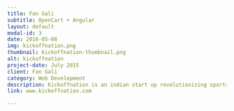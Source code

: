 ```yaml
---
title: Fan Gali
subtitle: OpenCart + Angular
layout: default
modal-id: 3
date: 2016-05-08
img: kickoffnation.png
thumbnail: kickoffnation-thumbnail.png
alt: kickoffnation
project-date: July 2015
client: Fan Gali
category: Web Development
description: Kickoffnation is an indian start up revolutionizing sports in India. The app has many different applications i.e. customer facing, organzier app etc. Tech stack involves Ruby on Rails, AngularjS & Sass.
link: www.kickoffnation.com

---
```

